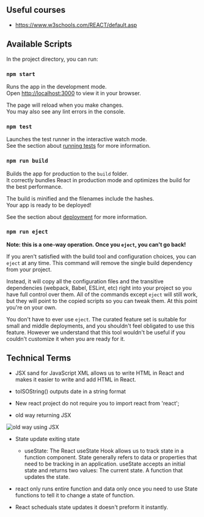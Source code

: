 ## Useful courses

- https://www.w3schools.com/REACT/default.asp

## Available Scripts

In the project directory, you can run:

### `npm start`

Runs the app in the development mode.\
Open [http://localhost:3000](http://localhost:3000) to view it in your browser.

The page will reload when you make changes.\
You may also see any lint errors in the console.

### `npm test`

Launches the test runner in the interactive watch mode.\
See the section about [running tests](https://facebook.github.io/create-react-app/docs/running-tests) for more information.

### `npm run build`

Builds the app for production to the `build` folder.\
It correctly bundles React in production mode and optimizes the build for the best performance.

The build is minified and the filenames include the hashes.\
Your app is ready to be deployed!

See the section about [deployment](https://facebook.github.io/create-react-app/docs/deployment) for more information.

### `npm run eject`

**Note: this is a one-way operation. Once you `eject`, you can't go back!**

If you aren't satisfied with the build tool and configuration choices, you can `eject` at any time. This command will remove the single build dependency from your project.

Instead, it will copy all the configuration files and the transitive dependencies (webpack, Babel, ESLint, etc) right into your project so you have full control over them. All of the commands except `eject` will still work, but they will point to the copied scripts so you can tweak them. At this point you're on your own.

You don't have to ever use `eject`. The curated feature set is suitable for small and middle deployments, and you shouldn't feel obligated to use this feature. However we understand that this tool wouldn't be useful if you couldn't customize it when you are ready for it.

## Technical Terms

- JSX sand for JavaScript XML allows us to write HTML in React and makes it easier to write and add HTML in React. 

- toISOString() outputs date in a string format

- New react project do not require you to import react from 'react';

- old way returning JSX  
    
![old way using JSX](https://user-images.githubusercontent.com/34685374/180603050-f2df27d9-f916-4c4a-a957-df5231e508e2.png)

- State update exiting state 
    - useState: The React useState Hook allows us to track state in a function component. State generally refers to data or properties that need to be tracking in an application. useState accepts an initial state and returns two values:
    The current state.
    A function that updates the state.

- react only runs entire function and data only once you need to use State functions to tell it to change a state of function. 

- React scheduals state updates it doesn't preform it instantly.
